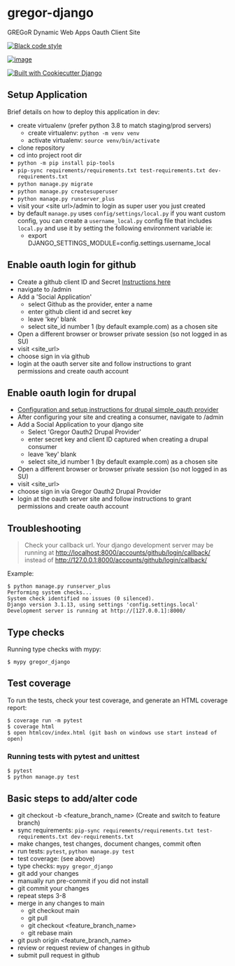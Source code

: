 # gregor-django

GREGoR Dynamic Web Apps Oauth Client Site

[![Black code style](https://img.shields.io/badge/code%20style-black-000000.svg)](https://github.com/ambv/black)

[![image](https://img.shields.io/badge/License-MIT-blue.svg)](https://lbesson.mit-license.org/)

[![Built with Cookiecutter Django](https://img.shields.io/badge/built%20with-Cookiecutter%20Django-ff69b4.svg?logo=cookiecutter)](https://github.com/pydanny/cookiecutter-django/)

## Setup Application

Brief details on how to deploy this application in dev:

-   create virtualenv (prefer python 3.8 to match staging/prod servers)
    -   create virtualenv: `python -m venv venv`
    -   activate virtualenv: `source venv/bin/activate`
-   clone repository
-   cd into project root dir
-   `python -m pip install pip-tools`
-   `pip-sync requirements/requirements.txt test-requirements.txt dev-requirements.txt`
-   `python manage.py migrate`
-   `python manage.py createsuperuser`
-   `python manage.py runserver_plus`
-   visit your \<site url\>/admin to login as super user you just
    created
-   by default `manage.py` uses `config/settings/local.py` if you want
    custom config, you can create a `username_local.py` config file that
    includes `local.py` and use it by setting the following environment
    variable ie:
    -   export DJANGO_SETTINGS_MODULE=config.settings.username_local

## Enable oauth login for github

-   Create a github client ID and Secret [Instructions
    here](https://django-allauth.readthedocs.io/en/latest/providers.html#github)
-   navigate to /admin
-   Add a \'Social Application\'
    -   select Github as the provider, enter a name
    -   enter github client id and secret key
    -   leave \'key\' blank
    -   select site_id number 1 (by default example.com) as a chosen
        site
-   Open a different browser or browser private session (so not logged
    in as SU)
-   visit \<site_url\>
-   choose sign in via github
-   login at the oauth server site and follow instructions to grant
    permissions and create oauth account

## Enable oauth login for drupal

-   [Configuration and setup instructions for drupal simple_oauth
    provider](gregor_django/drupal_oauth_provider/docs/provider.md)
-   After configuring your site and creating a consumer, navigate to
    /admin
-   Add a Social Application to your django site
    -   Select \'Gregor Oauth2 Drupal Provider\'
    -   enter secret key and client ID captured when creating a drupal
        consumer
    -   leave \'key\' blank
    -   select site_id number 1 (by default example.com) as a chosen
        site
-   Open a different browser or browser private session (so not logged
    in as SU)
-   visit \<site_url\>
-   choose sign in via Gregor Oauth2 Drupal Provider
-   login at the oauth server site and follow instructions to grant
    permissions and create oauth account

## Troubleshooting

> Check your callback url. Your django development server may be running
> at <http://localhost:8000/accounts/github/login/callback/> instead of
> <http://127.0.0.1:8000/accounts/github/login/callback/>

Example:

    $ python manage.py runserver_plus
    Performing system checks...
    System check identified no issues (0 silenced).
    Django version 3.1.13, using settings 'config.settings.local'
    Development server is running at http://[127.0.0.1]:8000/

## Type checks

Running type checks with mypy:

    $ mypy gregor_django

## Test coverage

To run the tests, check your test coverage, and generate an HTML
coverage report:

    $ coverage run -m pytest
    $ coverage html
    $ open htmlcov/index.html (git bash on windows use start instead of open)

### Running tests with pytest and unittest

    $ pytest
    $ python manage.py test

## Basic steps to add/alter code

- git checkout -b \<feature_branch_name\> (Create and switch to feature branch)
- sync requirements: `pip-sync requirements/requirements.txt test-requirements.txt dev-requirements.txt`
- make changes, test changes, document changes, commit often
- run tests: `pytest`, `python manage.py test`
- test coverage: (see above)
- type checks: `mypy gregor_django`
- git add your changes
- manually run pre-commit if you did not install
- git commit your changes
- repeat steps 3-8
- merge in any changes to main
    - git checkout main
    - git pull
    - git checkout \<feature_branch_name\>
    - git rebase main
- git push origin \<feature_branch_name\>
- review or request review of changes in github
- submit pull request in github
